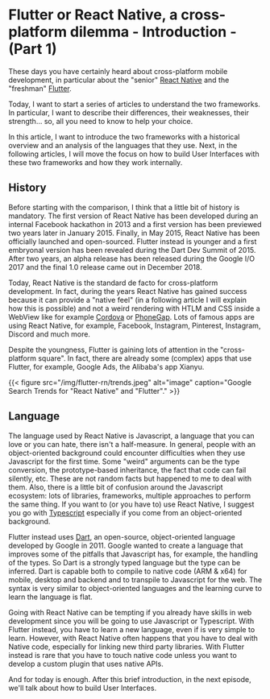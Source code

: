 # Flutter or React Native, a cross-platform dilemma - Introduction - (Part 1)


These days you have certainly heard about cross-platform mobile development, in particular about the "senior" [React Native](https://facebook.github.io/react-native/) and the "freshman" [Flutter](https://flutter.dev/). 

Today, I want to start a series of articles to understand the two frameworks. In particular, I want to describe their differences, their weaknesses, their strength... so, all you need to know to help your choice. 

In this article, I want to introduce the two frameworks with a historical overview and an analysis of the languages that they use. Next, in the following articles, I will move the focus on how to build User Interfaces with these two frameworks and how they work internally. 

## History

Before starting with the comparison, I think that a little bit of history is mandatory. The first version of React Native has been developed during an internal Facebook hackathon in 2013 and a first version has been previewed two years later in January 2015. Finally, in May 2015, React Native has been officially launched and open-sourced. Flutter instead is younger and a first embryonal version has been revealed during the Dart Dev Summit of 2015. After two years, an alpha release has been released during the Google I/O 2017 and the final 1.0 release came out in December 2018.

Today, React Native is the standard de facto for cross-platform development. In fact, during the years React Native has gained success because it can provide a "native feel" (in a following article I will explain how this is possible) and not a weird rendering with HTLM and CSS inside a WebView like for example [Cordova](https://cordova.apache.org/) or [PhoneGap](https://phonegap.com/). Lots of famous apps are using React Native, for example, Facebook, Instagram, Pinterest, Instagram, Discord and much more. 

Despite the youngness, Flutter is gaining lots of attention in the "cross-platform square". In fact, there are already some (complex) apps that use Flutter, for example, Google Ads, the Alibaba's app Xianyu. 

{{< figure src="/img/flutter-rn/trends.jpeg" alt="image" caption="Google Search Trends for \"React Native\" and \"Flutter\"." >}}

## Language

The language used by React Native is Javascript, a language that you can love or you can hate, there isn't a half-measure. In general, people with an object-oriented background could encounter difficulties when they use Javascript for the first time. Some "weird" arguments can be the type conversion, the prototype-based inheritance, the fact that code can fail silently, etc. These are not random facts but happened to me to deal with them. Also, there is a little bit of confusion around the Javascript ecosystem: lots of libraries, frameworks, multiple approaches to perform the same thing. If you want to (or you have to) use React Native, I suggest you go with [Typescript](http://www.typescriptlang.org/) especially if you come from an object-oriented background. 

Flutter instead uses [Dart](https://dart.dev/), an open-source, object-oriented language developed by Google in 2011. Google wanted to create a language that improves some of the pitfalls that Javascript has, for example, the handling of the types. So Dart is a strongly typed language but the type can be inferred. Dart is capable both to compile to native code (ARM & x64) for mobile, desktop and backend and to transpile to Javascript for the web. The syntax is very similar to object-oriented languages and the learning curve to learn the language is flat.

Going with React Native can be tempting if you already have skills in web development since you will be going to use Javascript or Typescript. With Flutter instead, you have to learn a new language, even if is very simple to learn. However, with React Native often happens that you have to deal with Native code, especially for linking new third party libraries. With Flutter instead is rare that you have to touch native code unless you want to develop a custom plugin that uses native APIs.

And for today is enough. After this brief introduction, in the next episode, we'll talk about how to build User Interfaces.
